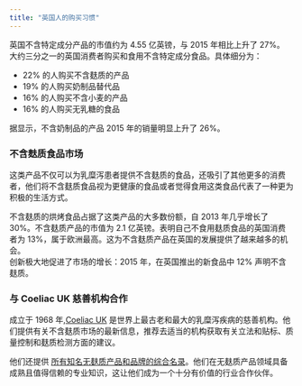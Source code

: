 ```yaml
---
title: "英国人的购买习惯"
---
```


英国不含特定成分产品的市值约为 4.55 亿英镑，与 2015 年相比上升了 27%。
大约三分之一的英国消费者购买和食用不含特定成分食品。具体细分为：
- 22% 的人购买不含麸质的产品
- 19% 的人购买奶制品替代品
- 16% 的人购买不含小麦的产品
- 16% 的人购买无乳糖的食品

据显示，不含奶制品的产品 2015 年的销量明显上升了 26%。

### 不含麸质食品市场

这类产品不仅可以为乳糜泻患者提供不含麸质的食品，还吸引了其他更多的消费者，他们将不含麸质食品视为更健康的食品或者觉得食用这类食品代表了一种更为积极的生活方式。

不含麸质的烘烤食品占据了这类产品的大多数份额，自 2013 年几乎增长了 30%。不含麸质产品的市值为 2.1 亿英镑。表明自己不食用麸质食品的英国消费者为 13%，属于欧洲最高。这为不含麸质产品在英国的发展提供了越来越多的机会。			
创新极大地促进了市场的增长：2015 年，在英国推出的新食品中 12% 声明不含麸质。

### 与 Coeliac UK 慈善机构合作

成立于 1968 年,[Coeliac UK](https://www.coeliac.org.uk/) 是世界上最古老和最大的乳糜泻疾病的慈善机构。他们提供有关不含麸质市场的最新信息，推荐去适当的机构获取有关立法和贴标、质量控制和麸质检测方面的建议。

他们还提供 [所有知名无麸质产品和品牌的综合名录](https://www.coeliac.org.uk/gluten-free-diet-and-lifestyle/food-shopping/food-and-drink-directory/)。他们在无麸质产品领域具备成熟且值得信赖的专业知识，这让他们成为一个十分有价值的行业合作伙伴。